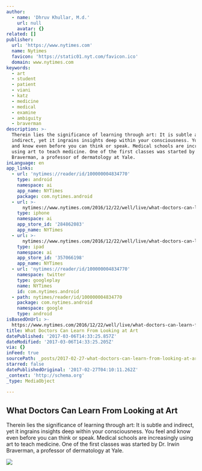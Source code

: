 ```yaml
---
author:
  - name: 'Dhruv Khullar, M.d.'
    url: null
    avatar: {}
related: []
publisher:
  url: 'https://www.nytimes.com'
  name: Nytimes
  favicon: 'https://static01.nyt.com/favicon.ico'
  domain: www.nytimes.com
keywords:
  - art
  - student
  - patient
  - viani
  - katz
  - medicine
  - medical
  - examine
  - ambiguity
  - braverman
description: >-
  Therein lies the significance of learning through art: It is subtle and
  indirect, yet it ingrains insights deep within your consciousness. You feel
  and know even before you can think or speak. Medical schools are increasingly
  using art to teach medicine. One of the first classes was started by Dr. Irwin
  Braverman, a professor of dermatology at Yale.
inLanguage: en
app_links:
  - url: 'nytimes://reader/id/100000004834770'
    type: android
    namespace: ai
    app_name: NYTimes
    package: com.nytimes.android
  - url: >-
      nytimes://www.nytimes.com/2016/12/22/well/live/what-doctors-can-learn-from-looking-at-art.html
    type: iphone
    namespace: ai
    app_store_id: '284862083'
    app_name: NYTimes
  - url: >-
      nytimes://www.nytimes.com/2016/12/22/well/live/what-doctors-can-learn-from-looking-at-art.html
    type: ipad
    namespace: ai
    app_store_id: '357066198'
    app_name: NYTimes
  - url: 'nytimes://reader/id/100000004834770'
    namespace: twitter
    type: googleplay
    name: NYTimes
    id: com.nytimes.android
  - path: nytimes/reader/id/100000004834770
    package: com.nytimes.android
    namespace: google
    type: android
isBasedOnUrl: >-
  https://www.nytimes.com/2016/12/22/well/live/what-doctors-can-learn-from-looking-at-art.html?smid=fb-share&_r=0
title: What Doctors Can Learn From Looking at Art
datePublished: '2017-03-06T14:33:25.857Z'
dateModified: '2017-03-06T14:33:25.205Z'
via: {}
inFeed: true
sourcePath: _posts/2017-02-27-what-doctors-can-learn-from-looking-at-art.md
starred: false
datePublishedOriginal: '2017-02-27T04:10:11.262Z'
_context: 'http://schema.org'
_type: MediaObject

---
```

<article style=""><h1>What Doctors Can Learn From Looking at Art</h1><p>Therein lies the significance of learning through art: It is subtle and indirect, yet it ingrains insights deep within your consciousness. You feel and know even before you can think or speak. Medical schools are increasingly using art to teach medicine. One of the first classes was started by Dr. Irwin Braverman, a professor of dermatology at Yale.</p><img src="https://static01.nyt.com/images/2016/12/22/well/live/22doctors-art-rembrandt/22doctors-art-rembrandt-facebookJumbo.jpg" /></article>